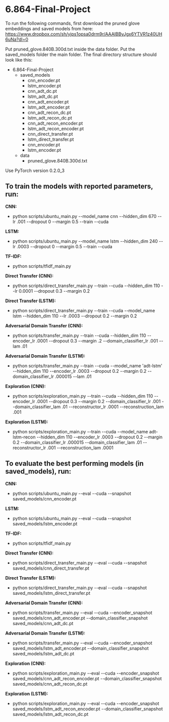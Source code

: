 # 6.864-Final-Project


To run the following commands, first download the pruned glove embeddings and saved models from here: https://www.dropbox.com/sh/yjps1opsa0drm9r/AAAlBByJgx6YTVR1z40UH6uNa?dl=0

Put pruned_glove.840B.300d.txt inside the data folder. Put the saved_models folder the main folder. The final directory structure should look like this:

* 6.864-Final-Project
    * saved_models
        * cnn_encoder.pt
        * lstm_encoder.pt
        * cnn_adt_dc.pt
        * lstm_adt_dc.pt
        * cnn_adt_encoder.pt
        * lstm_adt_encoder.pt
        * cnn_adt_recon_dc.pt
        * lstm_adt_recon_dc.pt
        * cnn_adt_recon_encoder.pt
        * lstm_adt_recon_encoder.pt
        * cnn_direct_transfer.pt
        * lstm_direct_transfer.pt
        * cnn_encoder.pt
        * lstm_encoder.pt
    * data
        * pruned_glove.840B.300d.txt



Use PyTorch version 0.2.0_3

## To train the models with reported parameters, run: 

**CNN:** 
* python scripts/ubuntu_main.py --model_name cnn --hidden_dim 670 --lr .001 --dropout 0 --margin 0.5 --train --cuda

**LSTM:** 
* python scripts/ubuntu_main.py --model_name lstm --hidden_dim 240 --lr .0003 --dropout 0 --margin 0.5 --train --cuda

**TF-IDF:** 
* python scripts/tfidf_main.py

**Direct Transfer (CNN):**
* python scripts/direct_transfer_main.py --train --cuda --hidden_dim 110 --lr 0.0001 --dropout 0.3 --margin 0.2

**Direct Transfer (LSTM):** 
* python scripts/direct_transfer_main.py --train --cuda --model_name lstm --hidden_dim 110 --lr .0003 --dropout 0.2 --margin 0.2

**Adversarial Domain Transfer (CNN):**
* python scripts/transfer_main.py --train --cuda --hidden_dim 110 --encoder_lr .0001 --dropout 0.3 --margin .2 --domain_classifier_lr .001 --lam .01

**Adversarial Domain Transfer (LSTM):** 
* python scripts/transfer_main.py --train --cuda --model_name 'adt-lstm' --hidden_dim 110 --encoder_lr .0003 --dropout 0.2 --margin 0.2 --domain_classifier_lr .000015 --lam .01

**Exploration (CNN):**
* python scripts/exploration_main.py --train --cuda --hidden_dim 110 --encoder_lr .0001 --dropout 0.3 --margin 0.2 --domain_classifier_lr .001 --domain_classifier_lam .01 --reconstructor_lr .0001 --reconstruction_lam .001

**Exploration (LSTM):**
* python scripts/exploration_main.py --train --cuda --model_name adt-lstm-recon --hidden_dim 110 --encoder_lr .0003 --dropout 0.2 --margin 0.2 --domain_classifier_lr .000015 --domain_classifier_lam .01 --reconstructor_lr .001 --reconstruction_lam .0001


## To evaluate the best performing models (in saved_models), run:

**CNN:** 
* python scripts/ubuntu_main.py --eval --cuda --snapshot saved_models/cnn_encoder.pt

**LSTM:** 
* python scripts/ubuntu_main.py --eval --cuda --snapshot saved_models/lstm_encoder.pt

**TF-IDF:** 
* python scripts/tfidf_main.py

**Direct Transfer (CNN):**
* python scripts/direct_transfer_main.py --eval --cuda --snapshot saved_models/cnn_direct_transfer.pt

**Direct Transfer (LSTM):**
* python scripts/direct_transfer_main.py --eval --cuda --snapshot saved_models/lstm_direct_transfer.pt

**Adversarial Domain Transfer (CNN):**
* python scripts/transfer_main.py --eval --cuda --encoder_snapshot saved_models/cnn_adt_encoder.pt --domain_classifier_snapshot saved_models/cnn_adt_dc.pt

**Adversarial Domain Transfer (LSTM):**
* python scripts/transfer_main.py --eval --cuda --encoder_snapshot saved_models/lstm_adt_encoder.pt --domain_classifier_snapshot saved_models/lstm_adt_dc.pt

**Exploration (CNN):**
* python scripts/exploration_main.py --eval --cuda --encoder_snapshot saved_models/cnn_adt_recon_encoder.pt --domain_classifier_snapshot saved_models/cnn_adt_recon_dc.pt

**Exploration (LSTM):**
* python scripts/exploration_main.py --eval --cuda --encoder_snapshot saved_models/lstm_adt_recon_encoder.pt --domain_classifier_snapshot saved_models/lstm_adt_recon_dc.pt

